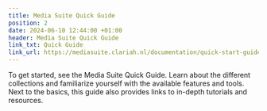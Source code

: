 ```yaml
---
title: Media Suite Quick Guide
position: 2
date: 2024-06-10 12:44:00 +01:00
header: Media Suite Quick Guide
link_txt: Quick Guide
link_url: https://mediasuite.clariah.nl/documentation/quick-start-guide
---
```


To get started, see the Media Suite Quick Guide. Learn about the different collections and familiarize yourself with the available features and tools. Next to the basics, this guide also provides links to in-depth tutorials and resources.